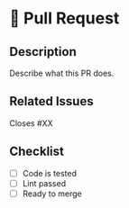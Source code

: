 # 🚀 Pull Request

## Description

Describe what this PR does.

## Related Issues

Closes #XX

## Checklist

- [ ] Code is tested
- [ ] Lint passed
- [ ] Ready to merge
